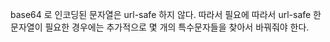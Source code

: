 base64 로 인코딩된 문자열은 url-safe 하지 않다.
따라서 필요에 따라서 url-safe 한 문자열이 필요한 경우에는
추가적으로 몇 개의 특수문자들을 찾아서 바꿔줘야 한다.